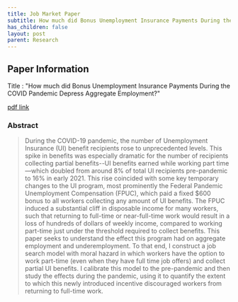 ```yaml
---
title: Job Market Paper
subtitle: How much did Bonus Unemployment Insurance Payments During the COVID Pandemic Depress Aggregate Employment? 
has_children: false
layout: post
parent: Research
---
```




## Paper Information

Title
: "How much did Bonus Unemployment Insurance Payments During the COVID Pandemic Depress Aggregate Employment?"

[pdf link](pdf/jmp.pdf)



### Abstract

> During the COVID-19 pandemic, the number of Unemployment Insurance (UI) benefit recipients rose to unprecedented levels. This spike in benefits was especially dramatic for the number of recipients collecting partial benefits--UI benefits earned while working part time—which doubled from around 8% of total UI recipients pre-pandemic to 16% in early 2021. This rise coincided with some key temporary changes to the UI program, most prominently the Federal Pandemic Unemployment Compensation (FPUC), which paid a fixed $600 bonus to all workers collecting any amount of UI benefits. The FPUC induced a substantial cliff in disposable income for many workers, such that returning to full-time or near-full-time work would result in a loss of hundreds of dollars of weekly income, compared to working part-time just under the threshold required to collect benefits. This paper seeks to understand the effect this program had on aggregate employment and underemployment. To that end, I construct a job search model with moral hazard in which workers have the option to work part-time (even when they have full time job offers) and collect partial UI benefits. I calibrate this model to the pre-pandemic and then study the effects during the pandemic, using it to quantify the extent to which this newly introduced incentive discouraged workers from returning to full-time work.

